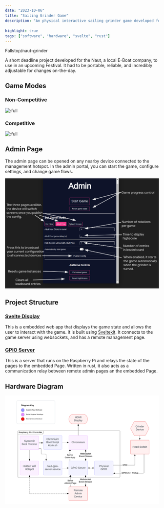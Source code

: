 ```yaml
---
date: "2023-10-06"
title: "Sailing Grinder Game"
description: "An physical interactive sailing grinder game developed for Naut."

highlight: true
tags: ["software", "hardware", "svelte", "rust"]
---
```


<script>
  import MarkdownLink from "$md/MarkdownLink.svelte";
</script>

<MarkdownLink href="https://github.com/Fallstop/naut-grinder">Fallstop/naut-grinder</MarkdownLink>

A short deadline project developed for the Naut, a local E-Boat company, to use in an upcoming Festival. It had to be portable, reliable, and incredibly adjustable for changes on-the-day.

## Game Modes
### Non-Competitive
![:full](./Compeditive/)
### Competitive
![:full](./NonCompeditive/)

## Admin Page
The admin page can be opened on any nearby device connected to the management hotspot. In the admin portal, you can start the game, configure settings, and change game flows.

![Admin Portal Configuration:large](./doc-images/AdultMode.png)


## Project Structure
### [Svelte Display](./svelte-display)
This is a embedded web app that displays the game state and allows the user to interact with the game. It is built using [Sveltekit](https://kit.svelte.dev/).
It connects to the game server using websockets, and has a remote management page.

### [GPIO Server](./gpio-server/)
This is a server that runs on the Raspberry Pi and relays the state of the pages to the embedded Page. Written in rust, it also acts as a communication relay between remote admin pages an the embedded Page.

## Hardware Diagram
![:full:borderless](./doc-images/hardware-diagram.svg)
